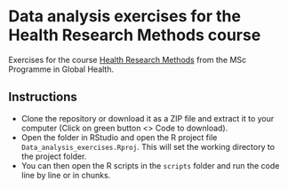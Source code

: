 # Data analysis exercises for the Health Research Methods course

Exercises for the course [Health Research Methods](https://kurser.ku.dk/course/sglk20001u) from the MSc Programme in Global Health.

## Instructions

- Clone the repository or download it as a ZIP file and extract it to your computer (Click on green button <> Code to download). 
- Open the folder in RStudio and open the R project file `Data_analysis_exercises.Rproj`. This will set the working directory to the project folder. 
- You can then open the R scripts in the `scripts` folder and run the code line by line or in chunks.

